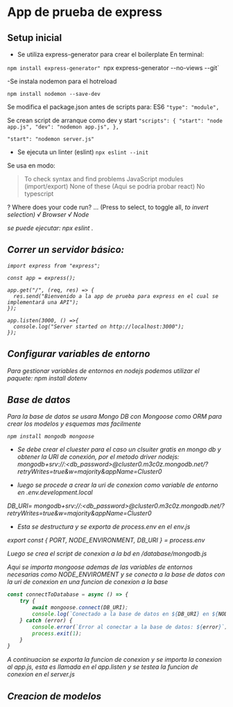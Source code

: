 # App de prueba de express

## Setup inicial

- Se utiliza express-generator para crear el boilerplate
En terminal:

`npm install express-generator"
`npx express-generator --no-views --git`

-Se instala nodemon para el hotreload

`npm install nodemon --save-dev`

Se modifica el package.json antes de scripts para: ES6 
`"type": "module",`

Se crean script de arranque como dev y start
`"scripts": {
    "start": "node app.js",
    "dev": "nodemon app.js",
},`

`"start": "nodemon server.js"`

- Se ejecuta un linter (eslint)
`npx eslint --init`

Se usa en modo:
> To check syntax and find problems
> JavaScript modules (import/export)
> None of these (Aqui se podria probar react)
> No typescript

? Where does your code run? ...  (Press <space> to select, <a> to toggle all, <i> to invert selection)
√ Browser
√ Node

se puede ejecutar:  npx eslint .

## Correr un servidor básico:

```node
import express from "express";

const app = express();

app.get("/", (req, res) => {
  res.send("Bienvenido a la app de prueba para express en el cual se implementará una API");
});

app.listen(3000, () =>{
  console.log("Server started on http://localhost:3000");
});
```

## Configurar variables de entorno

Para gestionar variables de entornos en nodejs podemos utilizar el paquete:
npm install dotenv

## Base de datos

Para la base de datos se usara Mongo DB con Mongoose como ORM para crear los modelos y esquemas mas facilmente

`npm install mongodb mongoose`

- Se debe crear el cluester para el caso un clsuiter gratis en mongo db y obtener la URI de conexión, por el metodo driver nodejs:
mongodb+srv://<user>:<db_password>@cluster0.m3c0z.mongodb.net/?retryWrites=true&w=majority&appName=Cluster0

- luego se procede a crear la uri de conexion como variable de entorno en .env.development.local

DB_URI= mongodb+srv://<user>:<db_password>@cluster0.m3c0z.mongodb.net/?retryWrites=true&w=majority&appName=Cluster0

- Esta se destructura y se exporta de process.env en el env.js

export const { PORT, NODE_ENVIRONMENT, DB_URI } = process.env

Luego se crea el script de conexion a la bd en /database/mongodb.js

Aqui se importa mongoose ademas de las variables de entornos necesarias como NODE_ENVIROMENT y se conecta a la base de datos con la uri de conexion en una funcion de conexion a la base

```js
const connectToDatabase = async () => {
    try {
        await mongoose.connect(DB_URI);
        console.log(`Conectado a la base de datos en ${DB_URI} en ${NODE_ENVIRONMENT} mode`);
    } catch (error) {
        console.error(`Error al conectar a la base de datos: ${error}`);
        process.exit(1);
    }
}
```

A continuacion se exporta la funcion de conexion y se importa la conexion al app.js, esta es llamada en el app.listen y se testea la funcion de conexion en el server.js

## Creacion de modelos